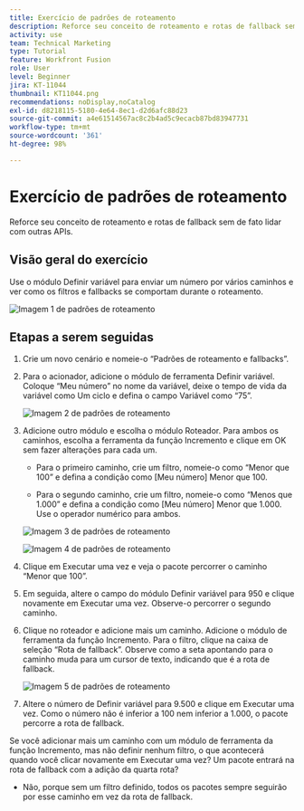 ```yaml
---
title: Exercício de padrões de roteamento
description: Reforce seu conceito de roteamento e rotas de fallback sem de fato lidar com outras APIs.
activity: use
team: Technical Marketing
type: Tutorial
feature: Workfront Fusion
role: User
level: Beginner
jira: KT-11044
thumbnail: KT11044.png
recommendations: noDisplay,noCatalog
exl-id: d8218115-5180-4e64-8ec1-d2d6afc88d23
source-git-commit: a4e61514567ac8c2b4ad5c9ecacb87bd83947731
workflow-type: tm+mt
source-wordcount: '361'
ht-degree: 98%

---
```


# Exercício de padrões de roteamento

Reforce seu conceito de roteamento e rotas de fallback sem de fato lidar com outras APIs.

## Visão geral do exercício

Use o módulo Definir variável para enviar um número por vários caminhos e ver como os filtros e fallbacks se comportam durante o roteamento.

![Imagem 1 de padrões de roteamento](../12-exercises/assets/routing-patterns-walkthrough-1.png)

## Etapas a serem seguidas

1. Crie um novo cenário e nomeie-o “Padrões de roteamento e fallbacks”.
1. Para o acionador, adicione o módulo de ferramenta Definir variável. Coloque “Meu número” no nome da variável, deixe o tempo de vida da variável como Um ciclo e defina o campo Variável como “75”.

   ![Imagem 2 de padrões de roteamento](../12-exercises/assets/routing-patterns-walkthrough-2.png)

1. Adicione outro módulo e escolha o módulo Roteador. Para ambos os caminhos, escolha a ferramenta da função Incremento e clique em OK sem fazer alterações para cada um.

   + Para o primeiro caminho, crie um filtro, nomeie-o como “Menor que 100” e defina a condição como [Meu número] Menor que 100.

   + Para o segundo caminho, crie um filtro, nomeie-o como “Menos que 1.000” e defina a condição como [Meu número] Menor que 1.000. Use o operador numérico para ambos.

   ![Imagem 3 de padrões de roteamento](../12-exercises/assets/routing-patterns-walkthrough-3.png)

   ![Imagem 4 de padrões de roteamento](../12-exercises/assets/routing-patterns-walkthrough-4.png)

1. Clique em Executar uma vez e veja o pacote percorrer o caminho “Menor que 100”.
1. Em seguida, altere o campo do módulo Definir variável para 950 e clique novamente em Executar uma vez. Observe-o percorrer o segundo caminho.
1. Clique no roteador e adicione mais um caminho. Adicione o módulo de ferramenta da função Incremento. Para o filtro, clique na caixa de seleção “Rota de fallback”. Observe como a seta apontando para o caminho muda para um cursor de texto, indicando que é a rota de fallback.

   ![Imagem 5 de padrões de roteamento](../12-exercises/assets/routing-patterns-walkthrough-5.png)

1. Altere o número de Definir variável para 9.500 e clique em Executar uma vez. Como o número não é inferior a 100 nem inferior a 1.000, o pacote percorre a rota de fallback.

Se você adicionar mais um caminho com um módulo de ferramenta da função Incremento, mas não definir nenhum filtro, o que acontecerá quando você clicar novamente em Executar uma vez? Um pacote entrará na rota de fallback com a adição da quarta rota?

+ Não, porque sem um filtro definido, todos os pacotes sempre seguirão por esse caminho em vez da rota de fallback.
